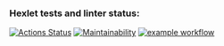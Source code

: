 ### Hexlet tests and linter status:
[![Actions Status](https://github.com/LikerK/python-project-lvl1/workflows/hexlet-check/badge.svg)](https://github.com/LikerK/python-project-lvl1/actions)
[![Maintainability](https://api.codeclimate.com/v1/badges/a99a88d28ad37a79dbf6/maintainability)](https://codeclimate.com/github/codeclimate/codeclimate/maintainability)
[![example workflow](https://github.com/LikerK/python-project-lvl1/actions/workflows/github-actions-demo.yml/badge.svg)](https://github.com/LikerK/python-project-lvl1/runs/3673043029?check_suite_focus=true)
